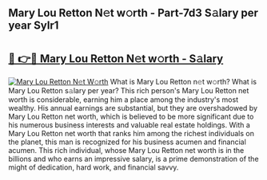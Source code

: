 ## Mary Lou Retton N𝚎t w𝚘rth - Part-7d3 S𝚊lary per year SyIr1

# <h2><a href="http://gc3b2f.nevu.top/?p=Mary+Lou+Retton">🔗 👉🔴 Mary Lou Retton N𝚎t w𝚘rth - S𝚊lary</a></h2>

[![Mary Lou Retton N𝚎t W𝚘rth](https://i.imgur.com/Oavwk0R.jpeg)](http://gc3b2f.nevu.top/?p=Mary+Lou+Retton)
What is Mary Lou Retton n𝚎t w𝚘rth? What is Mary Lou Retton s𝚊lary per year?
This rich person's Mary Lou Retton net worth is considerable, earning him a place among the industry's most wealthy. His annual earnings are substantial, but they are overshadowed by Mary Lou Retton net worth, which is believed to be more significant due to his numerous business interests and valuable real estate holdings. With a Mary Lou Retton net worth that ranks him among the richest individuals on the planet, this man is recognized for his business acumen and financial acumen. This rich individual, whose Mary Lou Retton net worth is in the billions and who earns an impressive salary, is a prime demonstration of the might of dedication, hard work, and financial savvy.
